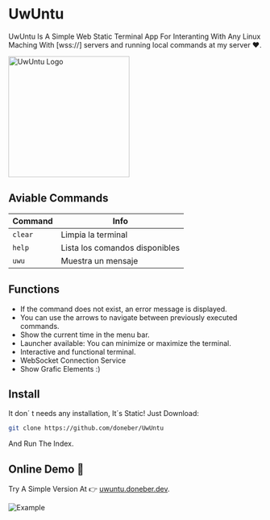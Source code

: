# UwUntu
UwUntu Is A Simple Web Static Terminal App For Interanting With Any Linux Maching With [wss://] servers and running local commands at my server ❤️.

<img src="https://github.com/doneber/UwUntu/assets/52986565/91c093be-331a-43f0-b78b-fc884270d69b" height="240"  alt="UwUntu Logo" />

## Aviable Commands

| Command | Info |
| --- | --- |
| `clear` | Limpia la terminal |
| `help` | Lista los comandos disponibles |
| `uwu` | Muestra un mensaje |

## Functions

- If the command does not exist, an error message is displayed.
- You can use the arrows to navigate between previously executed commands.
- Show the current time in the menu bar.
- Launcher available: You can minimize or maximize the terminal.
- Interactive and functional terminal.
- WebSocket Connection Service
- Show Grafic Elements :)

## Install
It don´ t needs any installation, It´s Static! Just Download:
```bash
git clone https://github.com/doneber/UwUntu
```
And Run The Index.

## Online Demo 🚀
Try A Simple Version At 👉 [uwuntu.doneber.dev](https://uwuntu.doneber.dev).

![Example](https://github.com/doneber/UwUntu/assets/52986565/65b65320-64fa-44ef-bb58-541e865de7c5)
